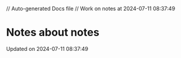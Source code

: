 // Auto-generated Docs file
// Work on notes at 2024-07-11 08:37:49
# Notes about notes
Updated on 2024-07-11 08:37:49
